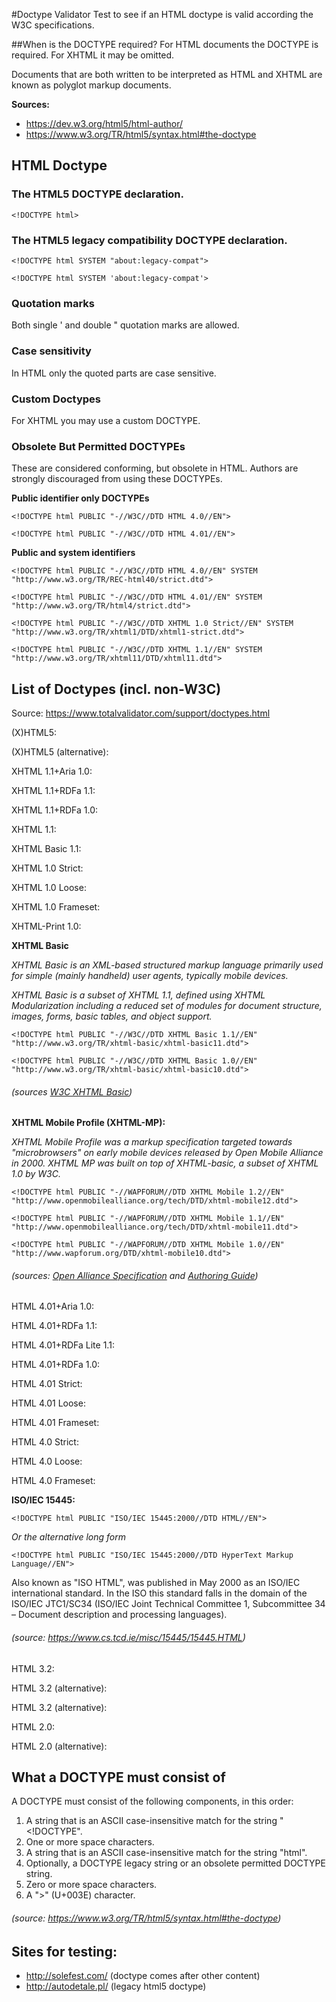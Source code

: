 #Doctype Validator
Test to see if an HTML doctype is valid according the W3C specifications.



##When is the DOCTYPE required?
For HTML documents the DOCTYPE is required.
For XHTML it may be omitted.

Documents that are both written to be interpreted as HTML and XHTML are known as polyglot markup documents. 

**Sources:**

* https://dev.w3.org/html5/html-author/
* https://www.w3.org/TR/html5/syntax.html#the-doctype


## HTML Doctype
### The HTML5 DOCTYPE declaration.
`<!DOCTYPE html>`


### The HTML5 legacy compatibility DOCTYPE declaration.
`<!DOCTYPE html SYSTEM "about:legacy-compat">`

`<!DOCTYPE html SYSTEM 'about:legacy-compat'>`

### Quotation marks
Both single '  and double " quotation marks are allowed.

### Case sensitivity
In HTML only the quoted parts are case sensitive. 


### Custom Doctypes
For XHTML you may use a custom DOCTYPE.


### Obsolete But Permitted DOCTYPEs
These are considered conforming, but obsolete in HTML.
Authors are strongly discouraged from using these DOCTYPEs.

**Public identifier only DOCTYPEs**

`<!DOCTYPE html PUBLIC "-//W3C//DTD HTML 4.0//EN">`

`<!DOCTYPE html PUBLIC "-//W3C//DTD HTML 4.01//EN">`

**Public and system identifiers**

`<!DOCTYPE html PUBLIC "-//W3C//DTD HTML 4.0//EN"
    SYSTEM "http://www.w3.org/TR/REC-html40/strict.dtd">`

`<!DOCTYPE html PUBLIC "-//W3C//DTD HTML 4.01//EN"
    SYSTEM "http://www.w3.org/TR/html4/strict.dtd">`

`<!DOCTYPE html PUBLIC "-//W3C//DTD XHTML 1.0 Strict//EN"
    SYSTEM "http://www.w3.org/TR/xhtml1/DTD/xhtml1-strict.dtd">`

`<!DOCTYPE html PUBLIC "-//W3C//DTD XHTML 1.1//EN"
    SYSTEM "http://www.w3.org/TR/xhtml11/DTD/xhtml11.dtd">`



## List of Doctypes (incl. non-W3C)
Source: https://www.totalvalidator.com/support/doctypes.html

(X)HTML5:
<!DOCTYPE html>

(X)HTML5 (alternative):
<!DOCTYPE html SYSTEM "about:legacy-compat">

XHTML 1.1+Aria 1.0:
<!DOCTYPE html PUBLIC "-//W3C//DTD XHTML+ARIA 1.0//EN" "http://www.w3.org/WAI/ARIA/schemata/xhtml-aria-1.dtd">

XHTML 1.1+RDFa 1.1:
<!DOCTYPE html PUBLIC "-//W3C//DTD XHTML+RDFa 1.1//EN" "http://www.w3.org/MarkUp/DTD/xhtml-rdfa-2.dtd">

XHTML 1.1+RDFa 1.0:
<!DOCTYPE html PUBLIC "-//W3C//DTD XHTML+RDFa 1.0//EN" "http://www.w3.org/MarkUp/DTD/xhtml-rdfa-1.dtd">

XHTML 1.1:
<!DOCTYPE html PUBLIC "-//W3C//DTD XHTML 1.1//EN" "http://www.w3.org/TR/xhtml11/DTD/xhtml11.dtd">

XHTML Basic 1.1:
<!DOCTYPE html PUBLIC "-//W3C//DTD XHTML Basic 1.1//EN" "http://www.w3.org/TR/xhtml-basic/xhtml-basic11.dtd">

XHTML 1.0 Strict:
<!DOCTYPE html PUBLIC "-//W3C//DTD XHTML 1.0 Strict//EN" "http://www.w3.org/TR/xhtml1/DTD/xhtml1-strict.dtd">

XHTML 1.0 Loose:
<!DOCTYPE html PUBLIC "-//W3C//DTD XHTML 1.0 Transitional//EN" "http://www.w3.org/TR/xhtml1/DTD/xhtml1-transitional.dtd">

XHTML 1.0 Frameset:
<!DOCTYPE html PUBLIC "-//W3C//DTD XHTML 1.0 Frameset//EN" "http://www.w3.org/TR/xhtml1/DTD/xhtml1-frameset.dtd">

XHTML-Print 1.0:
<!DOCTYPE html PUBLIC "-//W3C//DTD XHTML-Print 1.0//EN" "http://www.w3.org/TR/xhtml-print/xhtml-print10.dtd">

**XHTML Basic**

*XHTML Basic is an XML-based structured markup language primarily used for simple (mainly handheld) user agents, typically mobile devices.*

*XHTML Basic is a subset of XHTML 1.1, defined using XHTML Modularization including a reduced set of modules for document structure, images, forms, basic tables, and object support.*

`<!DOCTYPE html PUBLIC "-//W3C//DTD XHTML Basic 1.1//EN"
"http://www.w3.org/TR/xhtml-basic/xhtml-basic11.dtd">`

`<!DOCTYPE html PUBLIC "-//W3C//DTD XHTML Basic 1.0//EN" "http://www.w3.org/TR/xhtml-basic/xhtml-basic10.dtd">`


###### (sources [W3C XHTML Basic](https://www.w3.org/TR/xhtml-basic/))


**XHTML Mobile Profile (XHTML-MP):**

*XHTML Mobile Profile was a markup specification targeted towards "microbrowsers" on early mobile devices released by Open Mobile Alliance in 2000. XHTML MP was built on top of XHTML-basic, a subset of XHTML 1.0 by W3C.*

`<!DOCTYPE html PUBLIC "-//WAPFORUM//DTD XHTML Mobile 1.2//EN" "http://www.openmobilealliance.org/tech/DTD/xhtml-mobile12.dtd">`

`<!DOCTYPE html PUBLIC "-//WAPFORUM//DTD XHTML Mobile 1.1//EN"
"http://www.openmobilealliance.org/tech/DTD/xhtml-mobile11.dtd">`

`<!DOCTYPE html PUBLIC "-//WAPFORUM//DTD XHTML Mobile 1.0//EN"
"http://www.wapforum.org/DTD/xhtml-mobile10.dtd">`



###### (sources: [Open Alliance Specification](http://technical.openmobilealliance.org/tech/affiliates/wap/wap-277-xhtmlmp-20011029-a.pdf) and [Authoring Guide](http://www.passani.it/gap/))








HTML 4.01+Aria 1.0:
<!DOCTYPE HTML PUBLIC "-//W3C//DTD HTML+ARIA 1.0//EN" "http://www.w3.org/WAI/ARIA/schemata/html4-aria-1.dtd">

HTML 4.01+RDFa 1.1:
<!DOCTYPE HTML PUBLIC "-//W3C//DTD HTML 4.01+RDFa 1.1//EN" "http://www.w3.org/MarkUp/DTD/html401-rdfa11-1.dtd">

HTML 4.01+RDFa Lite 1.1:
<!DOCTYPE HTML PUBLIC "-//W3C//DTD HTML 4.01+RDFa Lite 1.1//EN" "http://www.w3.org/MarkUp/DTD/html401-rdfalite11-1.dtd">

HTML 4.01+RDFa 1.0:
<!DOCTYPE HTML PUBLIC "-//W3C//DTD HTML 4.01+RDFa 1.0//EN" "http://www.w3.org/MarkUp/DTD/html401-rdfa-1.dtd">

HTML 4.01 Strict:
<!DOCTYPE HTML PUBLIC "-//W3C//DTD HTML 4.01//EN" "http://www.w3.org/TR/html4/strict.dtd">

HTML 4.01 Loose:
<!DOCTYPE HTML PUBLIC "-//W3C//DTD HTML 4.01 Transitional//EN" "http://www.w3.org/TR/html4/loose.dtd">

HTML 4.01 Frameset:
<!DOCTYPE HTML PUBLIC "-//W3C//DTD HTML 4.01 Frameset//EN" "http://www.w3.org/TR/html4/frameset.dtd">

HTML 4.0 Strict:
<!DOCTYPE HTML PUBLIC "-//W3C//DTD HTML 4.0//EN" "http://www.w3.org/TR/REC-html40/strict.dtd">

HTML 4.0 Loose:
<!DOCTYPE HTML PUBLIC "-//W3C//DTD HTML 4.0 Transitional//EN" "http://www.w3.org/TR/REC-html40/loose.dtd">

HTML 4.0 Frameset:
<!DOCTYPE HTML PUBLIC "-//W3C//DTD HTML 4.0 Frameset//EN" "http://www.w3.org/TR/REC-html40/frameset.dtd">


**ISO/IEC 15445:**

`<!DOCTYPE html PUBLIC "ISO/IEC 15445:2000//DTD HTML//EN">`

*Or the alternative long form*

`<!DOCTYPE html PUBLIC "ISO/IEC 15445:2000//DTD HyperText Markup Language//EN">`

Also known as "ISO HTML", was published in May 2000 as an ISO/IEC international standard. In the ISO this standard falls in the domain of the ISO/IEC JTC1/SC34 (ISO/IEC Joint Technical Committee 1, Subcommittee 34 – Document description and processing languages). 

###### (source: https://www.cs.tcd.ie/misc/15445/15445.HTML)







HTML 3.2:
<!DOCTYPE HTML PUBLIC "-//W3C//DTD HTML 3.2 Final//EN">

HTML 3.2 (alternative):
<!DOCTYPE HTML PUBLIC "-//W3C//DTD HTML 3.2//EN">

HTML 3.2 (alternative):
<!DOCTYPE HTML PUBLIC "-//W3C//DTD HTML 3.2 Draft//EN">

HTML 2.0:
<!DOCTYPE HTML PUBLIC "-//IETF//DTD HTML//EN">

HTML 2.0 (alternative):
<!DOCTYPE HTML PUBLIC "-//IETF//DTD HTML 2.0//EN">


## What a DOCTYPE must consist of
A DOCTYPE must consist of the following components, in this order:

1. A string that is an ASCII case-insensitive match for the string "<!DOCTYPE".
2. One or more space characters.
3. A string that is an ASCII case-insensitive match for the string "html".
4. Optionally, a DOCTYPE legacy string or an obsolete permitted DOCTYPE string.
5. Zero or more space characters.
6. A ">" (U+003E) character.

###### (source: https://www.w3.org/TR/html5/syntax.html#the-doctype)

## Sites for testing:
* http://solefest.com/   		(doctype comes after other content)
* http://autodetale.pl/ 		(legacy html5 doctype)